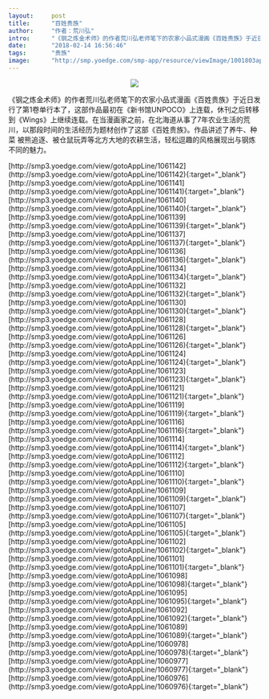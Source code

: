 ```yaml
---
layout:     post
title:      "百姓贵族"
author:     "作者：荒川弘"
intro:      "《钢之炼金术师》的作者荒川弘老师笔下的农家小品式漫画《百姓贵族》于近日发行了第1卷单行本了，这部作品最初在《新书馆UNPOCO》上连载，休刊之后转移到《Wings》上继续连载。在当漫画家之前，在北海道从事了7年农业生活的荒川，以那段时间的生活经历为题材创作了这部《百姓贵族》。作品讲述了养牛、种菜 被熊追逐、被仓鼠玩弄等北方大地的农耕生活，轻松逗趣的风格展现出与钢炼不同的魅力。"
date:       "2018-02-14 16:56:46"
tags:       "贵族"
image:      "http://smp.yoedge.com/smp-app/resource/viewImage/1001803appline.png"
---
```

<div style="text-align: center">
<p><img src="http://smp.yoedge.com/smp-app/resource/viewImage/1001803appline.png"/></p>
</div>
<p class="post-meta">
<span>《钢之炼金术师》的作者荒川弘老师笔下的农家小品式漫画《百姓贵族》于近日发行了第1卷单行本了，这部作品最初在《新书馆UNPOCO》上连载，休刊之后转移到《Wings》上继续连载。在当漫画家之前，在北海道从事了7年农业生活的荒川，以那段时间的生活经历为题材创作了这部《百姓贵族》。作品讲述了养牛、种菜 被熊追逐、被仓鼠玩弄等北方大地的农耕生活，轻松逗趣的风格展现出与钢炼不同的魅力。</span>
</p>
[http://smp3.yoedge.com/view/gotoAppLine/1061142](http://smp3.yoedge.com/view/gotoAppLine/1061142){:target="_blank"}
[http://smp3.yoedge.com/view/gotoAppLine/1061141](http://smp3.yoedge.com/view/gotoAppLine/1061141){:target="_blank"}
[http://smp3.yoedge.com/view/gotoAppLine/1061140](http://smp3.yoedge.com/view/gotoAppLine/1061140){:target="_blank"}
[http://smp3.yoedge.com/view/gotoAppLine/1061139](http://smp3.yoedge.com/view/gotoAppLine/1061139){:target="_blank"}
[http://smp3.yoedge.com/view/gotoAppLine/1061137](http://smp3.yoedge.com/view/gotoAppLine/1061137){:target="_blank"}
[http://smp3.yoedge.com/view/gotoAppLine/1061136](http://smp3.yoedge.com/view/gotoAppLine/1061136){:target="_blank"}
[http://smp3.yoedge.com/view/gotoAppLine/1061134](http://smp3.yoedge.com/view/gotoAppLine/1061134){:target="_blank"}
[http://smp3.yoedge.com/view/gotoAppLine/1061132](http://smp3.yoedge.com/view/gotoAppLine/1061132){:target="_blank"}
[http://smp3.yoedge.com/view/gotoAppLine/1061130](http://smp3.yoedge.com/view/gotoAppLine/1061130){:target="_blank"}
[http://smp3.yoedge.com/view/gotoAppLine/1061128](http://smp3.yoedge.com/view/gotoAppLine/1061128){:target="_blank"}
[http://smp3.yoedge.com/view/gotoAppLine/1061126](http://smp3.yoedge.com/view/gotoAppLine/1061126){:target="_blank"}
[http://smp3.yoedge.com/view/gotoAppLine/1061124](http://smp3.yoedge.com/view/gotoAppLine/1061124){:target="_blank"}
[http://smp3.yoedge.com/view/gotoAppLine/1061123](http://smp3.yoedge.com/view/gotoAppLine/1061123){:target="_blank"}
[http://smp3.yoedge.com/view/gotoAppLine/1061121](http://smp3.yoedge.com/view/gotoAppLine/1061121){:target="_blank"}
[http://smp3.yoedge.com/view/gotoAppLine/1061119](http://smp3.yoedge.com/view/gotoAppLine/1061119){:target="_blank"}
[http://smp3.yoedge.com/view/gotoAppLine/1061116](http://smp3.yoedge.com/view/gotoAppLine/1061116){:target="_blank"}
[http://smp3.yoedge.com/view/gotoAppLine/1061114](http://smp3.yoedge.com/view/gotoAppLine/1061114){:target="_blank"}
[http://smp3.yoedge.com/view/gotoAppLine/1061112](http://smp3.yoedge.com/view/gotoAppLine/1061112){:target="_blank"}
[http://smp3.yoedge.com/view/gotoAppLine/1061110](http://smp3.yoedge.com/view/gotoAppLine/1061110){:target="_blank"}
[http://smp3.yoedge.com/view/gotoAppLine/1061109](http://smp3.yoedge.com/view/gotoAppLine/1061109){:target="_blank"}
[http://smp3.yoedge.com/view/gotoAppLine/1061107](http://smp3.yoedge.com/view/gotoAppLine/1061107){:target="_blank"}
[http://smp3.yoedge.com/view/gotoAppLine/1061105](http://smp3.yoedge.com/view/gotoAppLine/1061105){:target="_blank"}
[http://smp3.yoedge.com/view/gotoAppLine/1061102](http://smp3.yoedge.com/view/gotoAppLine/1061102){:target="_blank"}
[http://smp3.yoedge.com/view/gotoAppLine/1061101](http://smp3.yoedge.com/view/gotoAppLine/1061101){:target="_blank"}
[http://smp3.yoedge.com/view/gotoAppLine/1061098](http://smp3.yoedge.com/view/gotoAppLine/1061098){:target="_blank"}
[http://smp3.yoedge.com/view/gotoAppLine/1061095](http://smp3.yoedge.com/view/gotoAppLine/1061095){:target="_blank"}
[http://smp3.yoedge.com/view/gotoAppLine/1061092](http://smp3.yoedge.com/view/gotoAppLine/1061092){:target="_blank"}
[http://smp3.yoedge.com/view/gotoAppLine/1061089](http://smp3.yoedge.com/view/gotoAppLine/1061089){:target="_blank"}
[http://smp3.yoedge.com/view/gotoAppLine/1060978](http://smp3.yoedge.com/view/gotoAppLine/1060978){:target="_blank"}
[http://smp3.yoedge.com/view/gotoAppLine/1060977](http://smp3.yoedge.com/view/gotoAppLine/1060977){:target="_blank"}
[http://smp3.yoedge.com/view/gotoAppLine/1060976](http://smp3.yoedge.com/view/gotoAppLine/1060976){:target="_blank"}


